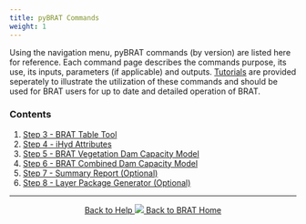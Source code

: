 ```yaml
---
title: pyBRAT Commands
weight: 1
---
```


Using the navigation menu, pyBRAT commands (by version) are listed here for reference. Each command page describes the commands purpose, its use, its inputs, parameters (if applicable) and outputs. [Tutorials](http://brat.riverscapes.xyz/Documentation/Tutorials/) are provided seperately to illustrate the utilization of these commands and should be used for BRAT users for up to date and detailed operation of BRAT. 

### Contents

1. [Step 3 - BRAT Table Tool](http://brat.riverscapes.xyz/Documentation/Commands/BRAT%203.X/01_BRAT%20TableTool.html)
2. [Step 4 - iHyd Attributes](http://brat.riverscapes.xyz/Documentation/Commands/BRAT%203.X/02_iHydAttributes.html)
3. [Step 5 - BRAT Vegetation Dam Capacity Model](http://brat.riverscapes.xyz/Documentation/Commands/BRAT%203.X/03_BRATVegetationFIS.html)
4. [Step 6 - BRAT Combined Dam Capacity Model](http://brat.riverscapes.xyz/Documentation/Commands/BRAT%203.X/04_BRATCombinedFIS.html)
5. [Step 7 - Summary Report (Optional)](http://brat.riverscapes.xyz/Documentation/Commands/BRAT%203.X/05_SummaryReport.html)
6. [Step 8 - Layer Package Generator (Optional)](http://brat.riverscapes.xyz/Documentation/Commands/BRAT%203.X/06_LayerPackageGenerator.html)

------
<div align="center">
	<a class="hollow button" href="{{ site.baseurl }}/Documentation"><i class="fa fa-info-circle"></i> Back to Help </a>
	<a class="hollow button" href="{{ site.baseurl }}/"><img src="{{ site.baseurl }}/assets/images/favicons/favicon-16x16.png">  Back to BRAT Home </a>  
</div>
